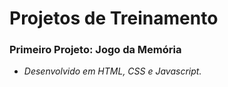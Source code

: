 # Projetos de Treinamento

### Primeiro Projeto: Jogo da Memória

* *Desenvolvido em HTML, CSS e Javascript.*
